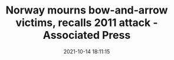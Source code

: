 ---
"title": "Norway mourns bow-and-arrow victims, recalls 2011 attack - Associated Press"
"date": "2021-10-14 18:11:15"
"feed_name": "GOOGLENEWSMINING"
"feed_website": "https://news.google.com/search?q=mining%2Bincident&hl=en-US&gl=US&ceid=US:en"
"feed_rss": "https://news.google.com/rss/search?q=mining%2Bincident&hl=en-US&gl=US&ceid=US:en"
"link": "https://apnews.com/article/europe-religion-bombings-norway-oslo-4a57b566e41571326596947fe397afd4"
"source": "{'href': 'https://apnews.com', 'title': 'Associated Press'}"
"file": "_posts/2021-1-1-bbe6ba2c145f1a9305a7bac93331c3308434d63c.md"
"accident": "0"
"drilling": "0"
"dead": "0"
"injured": "0"
"arrested": "0"
"place": "unknown place"
"where": "unknown site"
"causes": "unknown"
"place_uri": "unknown place"
---